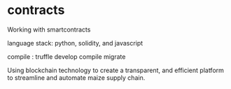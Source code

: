 # contracts
Working with smartcontracts 

language stack: 
python,
solidity, and 
javascript

compile : 
truffle develop
      compile
      migrate

Using blockchain technology to create a transparent, and efficient platform to streamline and automate maize supply chain. 
